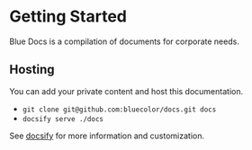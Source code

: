 # Getting Started

  Blue Docs is a compilation of documents for corporate needs.

## Hosting

You can add your private content and host this documentation.

- `git clone git@github.com:bluecolor/docs.git docs`
- `docsify serve ./docs`

See [docsify](https://docsify.js.org/) for more information and customization.